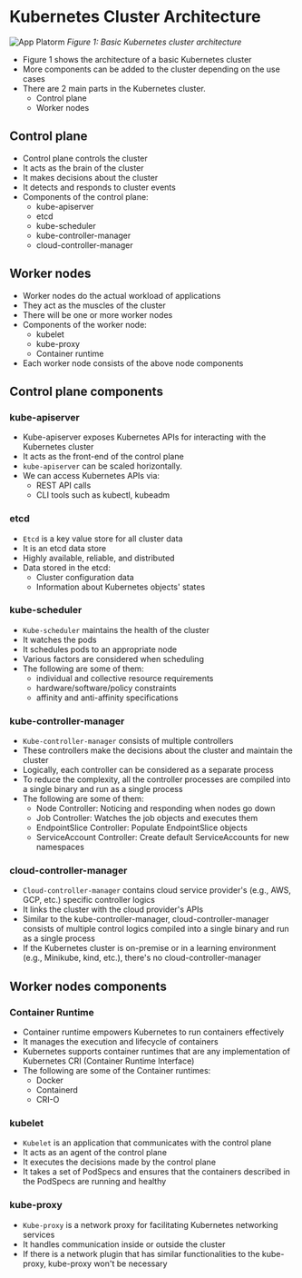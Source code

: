 # Kubernetes Cluster Architecture

![App Platorm](https://kubernetes.io/images/docs/kubernetes-cluster-architecture.svg)
*Figure 1: Basic Kubernetes cluster architecture*

* Figure 1 shows the architecture of a basic Kubernetes cluster
* More components can be added to the cluster depending on the use cases
* There are 2 main parts in the Kubernetes cluster.
  - Control plane
  - Worker nodes

## Control plane
* Control plane controls the cluster
* It acts as the brain of the cluster
* It makes decisions about the cluster
* It detects and responds to cluster events
* Components of the control plane:
  * kube-apiserver
  * etcd
  * kube-scheduler
  * kube-controller-manager
  * cloud-controller-manager

## Worker nodes
* Worker nodes do the actual workload of applications
* They act as the muscles of the cluster
* There will be one or more worker nodes
* Components of the worker node:
    * kubelet
    * kube-proxy
    * Container runtime
* Each worker node consists of the above node components

## Control plane components

### kube-apiserver

* Kube-apiserver exposes Kubernetes APIs for interacting with the Kubernetes cluster
* It acts as the front-end of the control plane
* `kube-apiserver` can be scaled horizontally.
* We can access Kubernetes APIs via:
  * REST API calls
  * CLI tools such as kubectl, kubeadm


### etcd

* `Etcd` is a key value store for all cluster data
* It is an etcd data store
* Highly available, reliable, and distributed
* Data stored in the etcd:
  * Cluster configuration data
  * Information about Kubernetes objects' states

### kube-scheduler

* `Kube-scheduler` maintains the health of the cluster
* It watches the pods
* It schedules pods to an appropriate node
* Various factors are considered when scheduling
* The following are some of them:
  * individual and collective resource requirements
  * hardware/software/policy constraints
  * affinity and anti-affinity specifications

### kube-controller-manager

* `Kube-controller-manager` consists of multiple controllers
* These controllers make the decisions about the cluster and maintain the cluster
* Logically, each controller can be considered as a separate process
* To reduce the complexity, all the controller processes are compiled into a single binary and run as a single process
* The following are some of them:
  * Node Controller: Noticing and responding when nodes go down
  * Job Controller: Watches the job objects and executes them
  * EndpointSlice Controller: Populate EndpointSlice objects
  * ServiceAccount Controller: Create default ServiceAccounts for new namespaces

### cloud-controller-manager

* `Cloud-controller-manager` contains cloud service provider's (e.g., AWS, GCP, etc.) specific controller logics
* It links the cluster with the cloud provider's APIs 
* Similar to the kube-controller-manager, cloud-controller-manager consists of multiple control logics compiled into a single binary and run as a single process 
* If the Kubernetes cluster is on-premise or in a learning environment (e.g., Minikube, kind, etc.), there's no cloud-controller-manager

## Worker nodes components

### Container Runtime

* Container runtime empowers Kubernetes to run containers effectively
* It manages the execution and lifecycle of containers 
* Kubernetes supports container runtimes that are any implementation of Kubernetes CRI (Container Runtime Interface)
* The following are some of the Container runtimes:
  * Docker
  * Containerd
  * CRI-O

### kubelet

* `Kubelet` is an application that communicates with the control plane
* It acts as an agent of the control plane
* It executes the decisions made by the control plane
* It takes a set of PodSpecs and ensures that the containers described in the PodSpecs are running and healthy

### kube-proxy

* `Kube-proxy` is a network proxy for facilitating Kubernetes networking services
* It handles communication inside or outside the cluster 
* If there is a network plugin that has similar functionalities to the kube-proxy, kube-proxy won't be necessary
